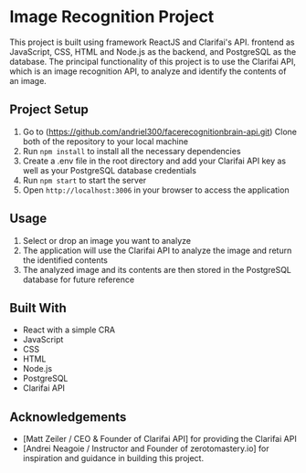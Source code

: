 # Image Recognition Project

This project is built using framework ReactJS and Clarifai's API. frontend as JavaScript, CSS, HTML and Node.js as the backend, and PostgreSQL as the database. The principal functionality of this project is to use the Clarifai API, which is an image recognition API, to analyze and identify the contents of an image.

## Project Setup

1. Go to (<https://github.com/andriel300/facerecognitionbrain-api.git>) Clone both of the repository to your local machine
2. Run `npm install` to install all the necessary dependencies
3. Create a .env file in the root directory and add your Clarifai API key as well as your PostgreSQL database credentials
4. Run `npm start` to start the server
5. Open `http://localhost:3006` in your browser to access the application

## Usage

1. Select or drop an image you want to analyze
2. The application will use the Clarifai API to analyze the image and return the identified contents
3. The analyzed image and its contents are then stored in the PostgreSQL database for future reference

## Built With

- React with a simple CRA
- JavaScript
- CSS
- HTML
- Node.js
- PostgreSQL
- Clarifai API

## Acknowledgements

- \[Matt Zeiler / CEO & Founder of Clarifai API\] for providing the Clarifai API
- \[Andrei Neagoie / Instructor and Founder of zerotomastery.io\] for inspiration and guidance in building this project.
